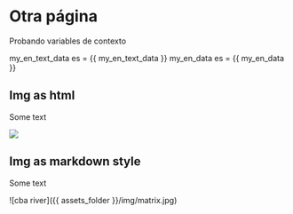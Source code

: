 # Otra página

Probando variables de contexto

my_en_text_data es = {{ my_en_text_data }}
my_en_data es = {{ my_en_data }}

## Img as html

Some text

<img src="{{ assets_folder }}/img/matrix.jpg"/>

## Img as markdown style

Some text

![cba river]({{ assets_folder }}/img/matrix.jpg)
